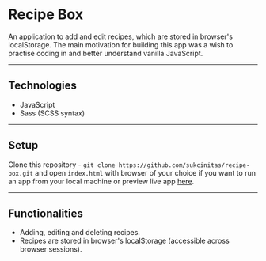 # Recipe Box
An application to add and edit recipes, which are stored in browser's localStorage. The main motivation for building this app was a wish to practise coding in and better understand vanilla JavaScript.

----
## Technologies
- JavaScript
- Sass (SCSS syntax)

----
## Setup
Clone this repository - `git clone https://github.com/sukcinitas/recipe-box.git` and open `index.html` with browser of your choice if you want to run an app from your local machine or
preview live app [here](https://codepen.io/pieno_usas/full/jONVaLY).

----
## Functionalities
- Adding, editing and deleting recipes.
- Recipes are stored in browser's localStorage (accessible across browser sessions).
